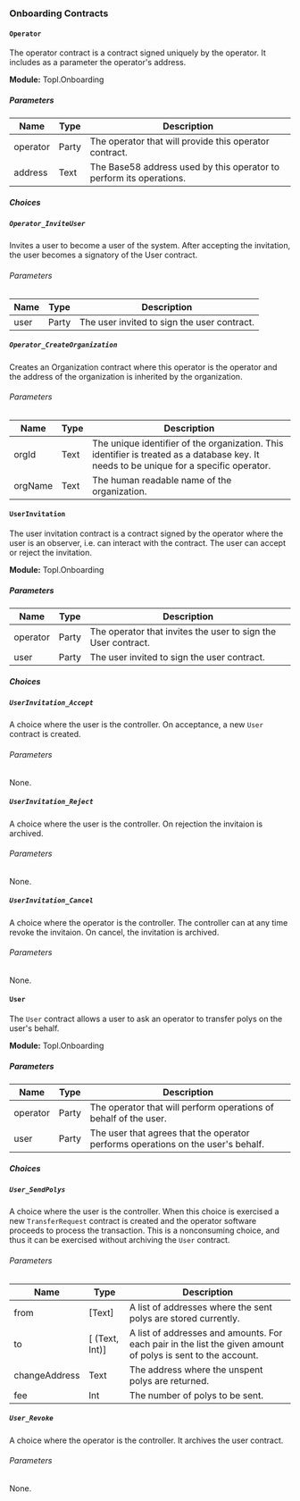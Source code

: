 ### Onboarding Contracts

#### `Operator`

The operator contract is a contract signed uniquely by the operator. It includes as a parameter the operator's address.

**Module:** Topl.Onboarding

##### Parameters

| Name     | Type  | Description                                                  |
| -------- | ----- | ------------------------------------------------------------ |
| operator | Party | The operator that will provide this operator contract.       |
| address  | Text  | The Base58 address used by this operator to perform its operations. |

##### Choices

##### `Operator_InviteUser`

Invites a user to become a user of the system. After accepting the invitation, the user becomes a signatory of the User contract.

###### Parameters

| Name | Type  | Description                                 |
| ---- | ----- | ------------------------------------------- |
| user | Party | The user invited to sign the user contract. |

##### `Operator_CreateOrganization`

Creates an Organization contract where this operator is the operator and the address of the organization is inherited by the organization.

###### Parameters

| Name    | Type | Description                                                  |
| ------- | ---- | ------------------------------------------------------------ |
| orgId   | Text | The unique identifier of the organization. This identifier is treated as a database key. It needs to be unique for a specific operator. |
| orgName | Text | The human readable name of the organization.                 |

#### `UserInvitation`

The user invitation contract is a contract signed by the operator where the user is an observer, i.e. can interact with the contract. The user can accept or reject the invitation.

**Module:** Topl.Onboarding

##### Parameters

| Name     | Type  | Description                                                  |
| -------- | ----- | ------------------------------------------------------------ |
| operator | Party | The operator that invites the user to sign the User contract. |
| user     | Party | The user invited to sign the user contract.                  |

##### Choices

##### `UserInvitation_Accept`

A choice where the user is the controller. On acceptance, a new `User` contract is created.

###### Parameters

None.

##### `UserInvitation_Reject`

A choice where the user is the controller. On rejection the invitaion is archived.

###### Parameters

None.

##### `UserInvitation_Cancel`

A choice where the operator is the controller. The controller can at any time revoke the invitaion. On cancel, the invitation is archived.

###### Parameters

None.

#### `User`

The `User` contract allows a user to ask an operator to transfer polys on the user's behalf.

**Module:** Topl.Onboarding

##### Parameters

| Name     | Type  | Description                                                  |
| -------- | ----- | ------------------------------------------------------------ |
| operator | Party | The operator that will perform operations of behalf of the user. |
| user     | Party | The user that agrees that the operator performs operations on the user's behalf. |

##### Choices

##### `User_SendPolys`

A choice where the user is the controller. When this choice is exercised a new `TransferRequest` contract is created and the operator software proceeds to process the transaction. This is a nonconsuming choice, and thus it can be exercised without archiving the `User` contract.

###### Parameters

| Name          | Type           | Description                                                  |
| ------------- | -------------- | ------------------------------------------------------------ |
| from          | [Text]         | A list of addresses where the sent polys are stored currently. |
| to            | [ (Text, Int)] | A list of addresses and amounts. For each pair in the list the given amount of polys is sent to the account. |
| changeAddress | Text           | The address where the unspent polys are returned.            |
| fee           | Int            | The number of polys to be sent.                              |

##### `User_Revoke`

A choice where the operator is the controller. It archives the user contract.

###### Parameters

None.

### 
